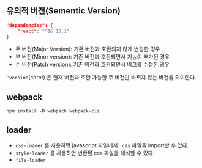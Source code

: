 ## 유의적 버전(Sementic Version)

``` json
"dependencies": {
    "react": "^16.13.1"
}
```

* 주 버전(Major Version): 기존 버전과 호환되지 않게 변경한 경우
* 부 버전(Minor version): 기존 버전과 호환되면서 기능이 추가된 경우
* 수 버전(Patch version): 기존 버전과 호환되면서 버그를 수정한 경우

`^version`(caret) 은 현재 버전과 호환 가능한 주 버전만 바뀌지 않는 버전을 의미한다. 

## webpack

```
npm install -D webpack webpack-cli
```

## loader

* `css-loader` 를 사용하면 javascript 파일에서 `.css` 파일을 import할 수 있다.
* `style-loader` 를 사용하면 변환된 css 파일을 해석할 수 있다.
* `file-loader`


